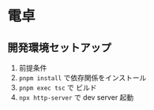 # 電卓

## 開発環境セットアップ

1. 前提条件
2. `pnpm install` で依存関係をインストール
3. `pnpm exec tsc` で ビルド
4. `npx http-server` で dev server 起動
